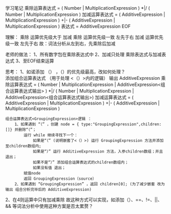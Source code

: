学习笔记
乘除运算表达式 = ( Number | MultiplicationExpression ) *|/ ( Number | MultiplicationExpression )
加减运算表达式 = ( AdditiveExpression | MultiplicationExpression ) +|- ( AdditiveExpression | MultiplicationExpression )
表达式 = AdditiveExpression EOF

理解：
乘除 运算优先级大于 加减
乘除 运算优先级一致 左先于右
加减 运算优先级一致 左先于右
故：词法分析从左到右，先乘除后加减

老师的做法：
1、所有数字包在乘除表达式中
2、加减只处理 乘除表达式与加减表达式
3、至EOF结束运算

思考：
1、如诺添加 （） ，（）的优先级最高，改如何处理？	
	添加组合运算表达式 （用于处理 <（）>内的逻辑） 输出 AdditiveExpression	
	乘除运算表达式<MultiplicationExpression> = ( Number | MultiplicationExpression | AdditiveExpression<组合运算表达式输出> ) *|/ ( Number | MultiplicationExpression | AdditiveExpression<组合运算表达式输出>)
	加减运算表达式<AdditiveExpression> = ( AdditiveExpression | MultiplicationExpression ) +|- ( AdditiveExpression | MultiplicationExpression )
	
	组合运算表达式<GroupingExpression>逻辑 ：
		1、如果遇到 “（” ，创建 node = { type:"GroupingExpression",children:[]} 并删除“（”；
			运行 while 继续寻找下一个：
				如果是“（” (说明嵌套了<（）>) 运行 GroupingExpression 方法并添加至children数组内;
				如果是“）” 运行 AdditiveExpression 方法，入参children数组；并且退出；
				如果不是“）” 添加组合运算表达式的children数组内；
				如果没有值 退出；
			赋值node
			返回 GroupingExpression（source）
		2、如果遇到 “GroupingExpression” ，返回 children[0]; (为了减少嵌套 改为输出 组合分析完毕后的 AdditiveExpression)		
			
	
2、在4则运算中只有加减乘除 故这种方式可以实现，如添加（）、==、!=、||、&& 等词法分析中使用这种方案是否太累赘？



